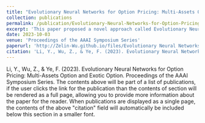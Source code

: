 ```yaml
---
title: "Evolutionary Neural Networks for Option Pricing: Multi-Assets Option and Exotic Option"
collection: publications
permalink: /publication/Evolutionary-Neural-Networks-for-Option-Pricing
excerpt: 'This paper proposed a novel approach called Evolutionary Neural Network to solve option pricing problems. Evolutionary Neural Network has time-variable parameters, transforming the time-dependent PDEs into ODEs and then applying a standard ODE solver to solve it. This framework is flexible with boundary conditions and can scale up to higher dimensions, allowing pricing customized options.'
date: 2023-10-03
venue: 'Proceedings of the AAAI Symposium Series'
paperurl: 'http://Zelin-Wu.github.io/files/Evolutionary Neural Networks for Option Pricing.pdf'
citation: 'Li, Y., Wu, Z., & Ye, F. (2023). Evolutionary Neural Networks for Option Pricing: Multi-Assets Option and Exotic Option. <i>Proceedings of the AAAI Symposium Series</i>.'
---
```

Li, Y., Wu, Z., & Ye, F. (2023). Evolutionary Neural Networks for Option Pricing: Multi-Assets Option and Exotic Option. Proceedings of the AAAI Symposium Series.
The contents above will be part of a list of publications, if the user clicks the link for the publication than the contents of section will be rendered as a full page, allowing you to provide more information about the paper for the reader. When publications are displayed as a single page, the contents of the above "citation" field will automatically be included below this section in a smaller font.
